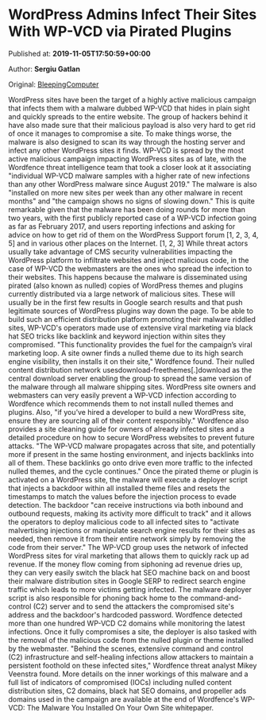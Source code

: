 
# WordPress Admins Infect Their Sites With WP-VCD via Pirated Plugins

Published at: **2019-11-05T17:50:59+00:00**

Author: **Sergiu Gatlan**

Original: [BleepingComputer](https://www.bleepingcomputer.com/news/security/wordpress-admins-infect-their-sites-with-wp-vcd-via-pirated-plugins/)

WordPress sites have been the target of a highly active malicious campaign that infects them with a malware dubbed WP-VCD that hides in plain sight and quickly spreads to the entire website.
The group of hackers behind it have also made sure that their malicious payload is also very hard to get rid of once it manages to compromise a site. To make things worse, the malware is also designed to scan its way through the hosting server and infect any other WordPress sites it finds.
WP-VCD is spread by the most active malicious campaign impacting WordPress sites as of late, with the Wordfence threat intelligence team that took a closer look at it associating "individual WP-VCD malware samples with a higher rate of new infections than any other WordPress malware since August 2019."
The malware is also "installed on more new sites per week than any other malware in recent months" and "the campaign shows no signs of slowing down."
This is quite remarkable given that the malware has been doing rounds for more than two years, with the first publicly reported case of a WP-VCD infection going as far as February 2017, and users reporting infections and asking for advice on how to get rid of them on the WordPress Support forum [1, 2, 3, 4, 5] and in various other places on the Internet. [1, 2, 3]
While threat actors usually take advantage of CMS security vulnerabilities impacting the WordPress platform to infiltrate websites and inject malicious code, in the case of WP-VCD the webmasters are the ones who spread the infection to their websites.
This happens because the malware is disseminated using pirated (also known as nulled) copies of WordPress themes and plugins currently distributed via a large network of malicious sites. These will usually be in the first few results in Google search results and that push legitimate sources of WordPress plugins way down the page.
To be able to build such an efficient distribution platform promoting their malware riddled sites, WP-VCD's operators made use of extensive viral marketing via black hat SEO tricks like backlink and keyword injection within sites they compromised.
"This functionality provides the fuel for the campaign’s viral marketing loop. A site owner finds a nulled theme due to its high search engine visibility, then installs it on their site," Wordfence found.
Their nulled content distribution network uses ​download-freethemes[.]download as the central download server enabling the group to spread the same version of the malware through all malware shipping sites.
WordPress site owners and webmasters can very easily prevent a WP-VCD infection according to Wordfence which recommends them to not install nulled themes and plugins. Also, "if you’ve hired a developer to build a new WordPress site, ensure they are sourcing all of their content responsibly."
Wordfence also provides a site cleaning guide for owners of already infected sites and a detailed procedure on how to secure WordPress websites to prevent future attacks.
"The WP-VCD malware propagates across that site, and potentially more if present in the same hosting environment, and injects backlinks into all of them. These backlinks go onto drive even more traffic to the infected nulled themes, and the cycle continues."
Once the pirated theme or plugin is activated on a WordPress site, the malware will execute a deployer script that injects a backdoor within all installed theme files and resets the timestamps to match the values before the injection process to evade detection.
The backdoor "can receive instructions via both inbound and outbound requests, making its activity more difficult to track" and it allows the operators to deploy malicious code to all infected sites to "activate malvertising injections or manipulate search engine results for their sites as needed, then remove it from their entire network simply by removing the code from their server."
The WP-VCD group uses the network of infected WordPress sites for viral marketing that allows them to quickly rack up ad revenue.
If the money flow coming from siphoning ad revenue dries up, they can very easily switch the black hat SEO machine back on and boost their malware distribution sites in Google SERP to redirect search engine traffic which leads to more victims getting infected.
The malware deployer script is also responsible for phoning back home to the command-and-control (C2) server and to send the attackers the compromised site's address and the backdoor's hardcoded password. Wordfence detected more than one hundred WP-VCD C2 domains while monitoring the latest infections.
Once it fully compromises a site, the deployer is also tasked with the removal of the malicious code from the nulled plugin or theme installed by the webmaster.
"Behind the scenes, extensive command and control (C2) infrastructure and self-healing infections allow attackers to maintain a persistent foothold on these infected sites," Wordfence threat analyst Mikey Veenstra found.
More details on the inner workings of this malware and a full list of indicators of compromised (IOCs) including nulled content distribution sites, C2 domains, black hat SEO domains, and propeller ads domains used in the campaign are available at the end of Wordfence's WP-VCD: The Malware You Installed On Your Own Site whitepaper.
